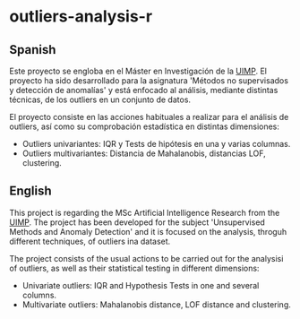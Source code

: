 # outliers-analysis-r

## Spanish
Este proyecto se engloba en el Máster en Investigación de la [UIMP](http://www.uimp.es/). El proyecto ha sido desarrollado para la asignatura 'Métodos no supervisados y detección de anomalías' y está enfocado al análisis, mediante distintas técnicas, de los outliers en un conjunto de datos.

El proyecto consiste en las acciones habituales a realizar para el análisis de outliers, así como su comprobación estadística en distintas dimensiones:
- Outliers univariantes: IQR y Tests de hipótesis en una y varias columnas.
- Outliers multivariantes: Distancia de Mahalanobis, distancias LOF, clustering.

## English
This project is regarding the MSc Artificial Intelligence Research from the [UIMP](http://www.uimp.es/). The project has been developed for the subject 'Unsupervised Methods and Anomaly Detection' and it is focused on the analysis, throguh different techniques, of outliers ina  dataset.

The project consists of the usual actions to be carried out for the analysisi of outliers, as well as their statistical testing in different dimensions:
- Univariate outliers: IQR and Hypothesis Tests in one and several columns.
- Multivariate outliers: Mahalanobis distance, LOF distance and clustering.
